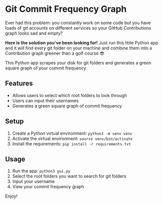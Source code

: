 # Git Commit Frequency Graph

Ever had this problem: you constantly work on some code but you have loads of git accounts on different services so your GitHub Contributions graph looks sad and empty? 

**Here is the solution you've been looking for!** 
Just run this little Python app and it will find every git folder on your machine and combine them into a Contribution graph greener than a golf course 😎

This Python app scrapes your disk for git folders and generates a green square graph of your commit frequency.

## Features
- Allows users to select which root folders to look through
- Users can input their usernames
- Generates a green square graph of commit frequency

## Setup
1. Create a Python virtual environment: `python3 -m venv venv`
2. Activate the virtual environment: `source venv/bin/activate`
3. Install the requirements: `pip install -r requirements.txt`

## Usage
1. Run the app: `python3 gui.py`
2. Select the root folders you want to search for git folders
3. Input your username
4. View your commit frequency graph

Enjoy!
